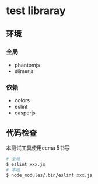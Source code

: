 # test libraray

## 环境

### 全局

- phantomjs
- slimerjs

### 依赖

- colors
- eslint
- casperjs

## 代码检查

本测试工具使用ecma 5书写

```bash
# 全局
$ eslint xxx.js
# 本地
$ node_modules/.bin/eslint xxx.js
```
